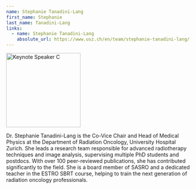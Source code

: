```yaml
---
name: Stephanie Tanadini-Lang
first_name: Stephanie
last_name: Tanadini-Lang
links:
  - name: Stephanie Tanadini-Lang
    absolute_url: https://www.usz.ch/en/team/stephanie-tanadini-lang/
---
```


<img src="/bart25/assets/images/unknown-rt.jpeg" alt="Keynote Speaker C" width="200"/>

Dr. Stephanie Tanadini-Lang is the Co-Vice Chair and Head of Medical Physics at the Department of Radiation Oncology, University Hospital Zurich. She leads a research team responsible for advanced radiotherapy techniques and image analysis, supervising multiple PhD students and postdocs. With over 100 peer-reviewed publications, she has contributed significantly to the field. She is a board member of SASRO and a dedicated teacher in the ESTRO SBRT course, helping to train the next generation of radiation oncology professionals.